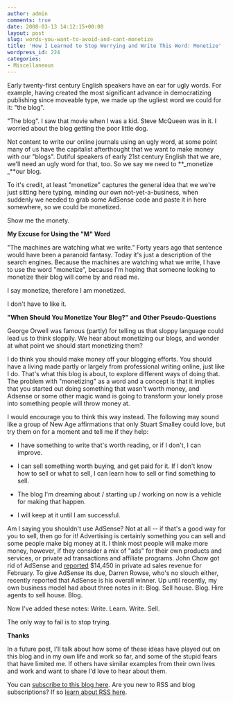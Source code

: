 ```yaml
---
author: admin
comments: true
date: 2008-03-13 14:12:15+00:00
layout: post
slug: words-you-want-to-avoid-and-cant-monetize
title: 'How I Learned to Stop Worrying and Write This Word: Monetize'
wordpress_id: 224
categories:
- Miscellaneous
---
```


Early twenty-first century English speakers have an ear for ugly words. For example, having created the most significant advance in democratizing publishing since moveable type, we made up the ugliest word we could for it: "the blog".

 

"The blog". I saw that movie when I was a kid. Steve McQueen was in it. I worried about the blog getting the poor little dog.

 

Not content to write our online journals using an ugly word, at some point many of us have the capitalist afterthought that we want to make money with our "blogs". Dutiful speakers of early 21st century English that we are, we'll need an ugly word for that, too. So we say we need to **_monetize _**our blog.

 

To it's credit, at least "monetize" captures the general idea that we we're just sitting here typing, minding our own not-yet-a-business, when suddenly we needed to grab some AdSense code and paste it in here somewhere, so we could be monetized.

 

Show me the monety.

 

**My Excuse for Using the "M" Word**

 

"The machines are watching what we write." Forty years ago that sentence would have been a paranoid fantasy. Today it's just a description of the search engines. Because the machines are watching what we write, I have to use the word "monetize", because I'm hoping that someone looking to monetize their blog will come by and read me.

 

I say monetize, therefore I am monetized.

 

I don't have to like it.

 

**"When Should You Monetize Your Blog?" and Other Pseudo-Questions**

 

George Orwell was famous (partly) for telling us that sloppy language could lead us to think sloppily. We hear about monetizing our blogs, and wonder at what point we should start monetizing them?

 

I do think you should make money off your blogging efforts. You should have a living made partly or largely from professional writing online, just like I do. That's what this blog is about, to explore different ways of doing that. The problem with "monetizing" as a word and a concept is that it implies that you started out doing something that wasn't worth money, and Adsense or some other magic wand is going to transform your lonely prose into something people will throw money at.

 

I would encourage you to think this way instead. The following may sound like a group of New Age affirmations that only Stuart Smalley could love, but try them on for a moment and tell me if they help:

 

  
  * I have something to write that's worth reading, or if I don't, I can improve. 
   
  * I can sell something worth buying, and get paid for it. If I don't know how to sell or what to sell, I can learn how to sell or find something to sell. 
   
  * The blog I'm dreaming about / starting up / working on now is a vehicle for making that happen. 
   
  * I will keep at it until I am successful. 
 

Am I saying you shouldn't use AdSense? Not at all -- if that's a good way for you to sell, then go for it! Advertising is certainly something you can sell and some people make big money at it. I think most people will make more money, however, if they consider a mix of "ads" for their own products and services, or private ad transactions and affiliate programs. John Chow got rid of AdSense and [reported](http://www.johnchow.com/blog-income-report-february-2008/) $14,450 in private ad sales revenue for February. To give AdSense its due, Darren Rowse, who's no slouch either, recently reported that AdSense is his overall winner. Up until recently, my own business model had about three notes in it: Blog. Sell house. Blog. Hire agents to sell house. Blog.

 

Now I've added these notes: Write. Learn. Write. Sell.

 

The only way to fail is to stop trying.

 

**Thanks**

 

In a future post, I'll talk about how some of these ideas have played out on this blog and in my own life and work so far, and some of the stupid fears that have limited me. If others have similar examples from their own lives and work and want to share I'd love to hear about them.

 

You can [subscribe to this blog here](http://feeds.feedburner.com/InklitcomWritingBlog). Are you new to RSS and blog subscriptions? If so [learn about RSS here](http://www.inklit.com/blog/2008/03/12/what-is-rss-and-how-do-i-use-it/).
